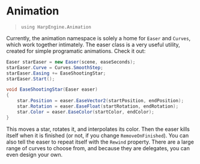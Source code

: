 # Animation
> `using HarpEngine.Animation`

Currently, the animation namespace is solely a home for `Easer` and `Curves`, which work together intimately. The easer class is a very useful utility, created for simple programatic animations. Check it out:

```csharp
Easer starEaser = new Easer(scene, easeSeconds);
starEaser.Curve = Curves.SmoothStep;
starEaser.Easing += EaseShootingStar;
starEaser.Start();

void EaseShootingStar(Easer easer)
{
	star.Position = easer.EaseVector2(startPosition, endPosition);
	star.Rotation = easer.EaseFloat(startRotation, endRotation);
	star.Color = easer.EaseColor(startColor, endColor);
}
```

This moves a star, rotates it, and interpolates its color. Then the easer kills itself when it is finished (or not, if you change `RemoveOnFinished`). You can also tell the easer to repeat itself with the `Rewind` property. There are a large range of curves to choose from, and because they are delegates, you can even design your own.
